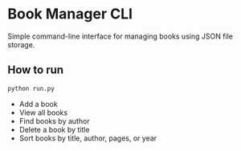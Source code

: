 # Book Manager CLI

Simple command-line interface for managing books using JSON file storage.

## How to run

```bash
python run.py
```

- Add a book  
- View all books  
- Find books by author  
- Delete a book by title  
- Sort books by title, author, pages, or year